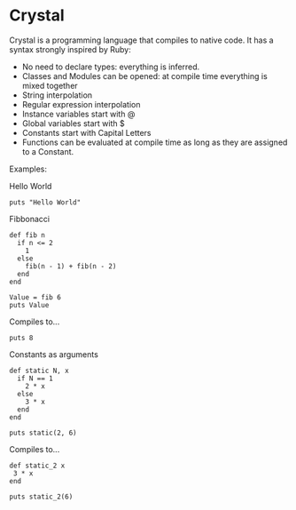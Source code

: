Crystal
=======

Crystal is a programming language that compiles to native code.
It has a syntax strongly inspired by Ruby:

*   No need to declare types: everything is inferred.
*   Classes and Modules can be opened: at compile time everything is mixed together
*   String interpolation
*   Regular expression interpolation
*   Instance variables start with @
*   Global variables start with $
*   Constants start with Capital Letters
*   Functions can be evaluated at compile time as long as they are assigned to a Constant.

Examples:

Hello World

    puts "Hello World"

Fibbonacci

    def fib n
      if n <= 2
        1
      else
        fib(n - 1) + fib(n - 2)
      end
    end

    Value = fib 6
    puts Value

Compiles to...

    puts 8

Constants as arguments

    def static N, x
      if N == 1
        2 * x
      else
        3 * x
      end
    end

    puts static(2, 6)

Compiles to...

    def static_2 x
     3 * x
    end

    puts static_2(6)
